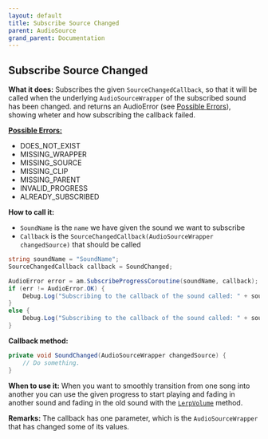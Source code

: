 ```yaml
---
layout: default
title: Subscribe Source Changed
parent: AudioSource
grand_parent: Documentation
---
```


## Subscribe Source Changed
**What it does:**
Subscribes the given ```SourceChangedCallback```, so that it will be called when the underlying ```AudioSourceWrapper``` of the subscribed sound has been changed.
and returns an AudioError (see [Possible Errors](https://mathewhdyt.github.io/Unity-Audio-Manager/docs/documentation/index/#possible-errors)), showing wheter and how subscribing the callback failed.

[**Possible Errors:**](https://mathewhdyt.github.io/Unity-Audio-Manager/docs/documentation/index/#possible-errors)
- DOES_NOT_EXIST
- MISSING_WRAPPER
- MISSING_SOURCE
- MISSING_CLIP
- MISSING_PARENT
- INVALID_PROGRESS
- ALREADY_SUBSCRIBED

**How to call it:**
- ```SoundName``` is the ```name``` we have given the sound we want to subscribe
- ```Callback``` is the ```SourceChangedCallback(AudioSourceWrapper changedSource)``` that should be called

```csharp
string soundName = "SoundName";
SourceChangedCallback callback = SoundChanged;

AudioError error = am.SubscribeProgressCoroutine(soundName, callback);
if (err != AudioError.OK) {
    Debug.Log("Subscribing to the callback of the sound called: " + soundName + " failed with error id: " + err);
}
else {
    Debug.Log("Subscribing to the callback of the sound called: " + soundName + " succesfull");
}
```

**Callback method:**
```csharp
private void SoundChanged(AudioSourceWrapper changedSource) {
    // Do something.
}
```

**When to use it:**
When you want to smoothly transition from one song into another you can use the given progress to start playing and fading in another sound and fading in the old sound with the [```LerpVolume```](https://mathewhdyt.github.io/Unity-Audio-Manager/docs/documentation/audiosource/lerp_volume/) method.

**Remarks:**
The callback has one parameter, which is the ```AudioSourceWrapper``` that has changed some of its values.
